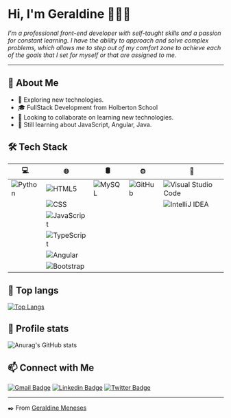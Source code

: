 # Hi, I'm Geraldine 👋🏻‍💻

 *I'm a professional front-end developer with self-taught skills and a passion for constant learning. I have the ability to approach and solve complex problems, which allows me to step out of my comfort zone to achieve each of the goals that I set for myself or that are assigned to me.*
 
 ***

## 💬  About Me
* 🔭   Exploring new technologies.
* 🎓   FullStack Development from Holberton School
* 👯   Looking to collaborate on learning new technologies.
* 🌱   Still learning about JavaScript, Angular, Java.

## 🛠  Tech Stack
| 💻 | 🌐 | 🛢 | ⚙️ | 🔧 |
| --- | --- | --- | --- | --- |
| ![Python](https://img.shields.io/badge/-Python-333333?style=flat&logo=python) | ![HTML5](https://img.shields.io/badge/-HTML5-333333?style=flat&logo=HTML5) | ![MySQL](https://img.shields.io/badge/-MySQL-333333?style=flat&logo=mysql) | ![GitHub](https://img.shields.io/badge/-GitHub-333333?style=flat&logo=github) | ![Visual Studio Code](https://img.shields.io/badge/-Visual%20Studio%20Code-333333?style=flat&logo=visual-studio-code&logoColor=007ACC) |
|  | ![CSS](https://img.shields.io/badge/-CSS-333333?style=flat&logo=CSS3&logoColor=1572B6) |  |  | ![IntelliJ IDEA](https://img.shields.io/badge/-IntelliJ%20IDEA-333333?style=flat&logo=IntelliJ%20IDEA&logoColor=000&bg_color=000000) |
|  | ![JavaScript](https://img.shields.io/badge/-JavaScript-333333?style=flat&logo=javascript) |  |  |  |
|  | ![TypeScript](https://img.shields.io/badge/-typescript-333333?style=flat&logo=typescript&logoColor=3178C6) |  |  |  |
|  | ![Angular](https://img.shields.io/badge/-angular-333333?style=flat&logo=angular&logoColor=DD0031) |  |  |  |
|  | ![Bootstrap](https://img.shields.io/badge/-Bootstrap-333333?style=flat&logo=bootstrap&logoColor=563D7C) |  |  |  |

## 👅 Top langs 
[![Top Langs](https://github-readme-stats.vercel.app/api/top-langs/?username=nitaly31&layout=compact&langs_count=8&theme=darcula&bg_color=00000000)](https://github.com/anuraghazra/github-readme-stats)

## 🎹 Profile stats
![Anurag's GitHub stats](https://github-readme-stats.vercel.app/api?username=nitaly31&show_icons=true&theme=darcula&bg_color=00000000)

## 📫 Connect with Me

[![Gmail Badge](https://img.shields.io/badge/-geraldine.nitaly@gmail.com-c14438?style=flat&logo=Gmail&logoColor=white)](mailto:geraldine.nitaly@gmail.com "Connect via Email")
[![Linkedin Badge](https://img.shields.io/badge/-Geraldine%20Meneses-0072b1?style=flat&logo=Linkedin&logoColor=white)](https://www.linkedin.com/in/geraldine-meneses/ "Connect on LinkedIn")
[![Twitter Badge](https://img.shields.io/badge/-@NitalyMeneses-00acee?style=flat&logo=Twitter&logoColor=white)](https://twitter.com/intent/follow?screen_name=NitalyMeneses "Follow on Twitter")

***
✒️ From [Geraldine Meneses](https://github.com/nitaly31)

